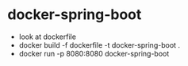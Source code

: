# docker-spring-boot


- look at dockerfile 
- docker build -f dockerfile -t docker-spring-boot .
- docker run -p 8080:8080 docker-spring-boot
